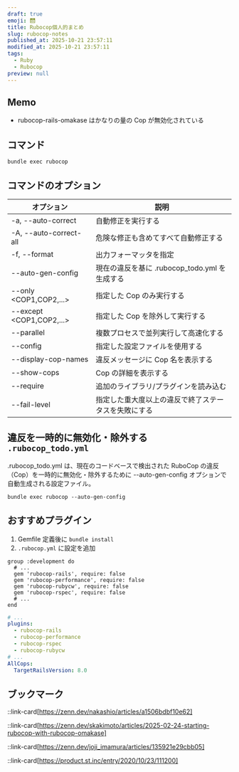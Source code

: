 ```yaml
---
draft: true
emoji: 🛗
title: Rubocop個人的まとめ
slug: rubocop-notes
published_at: 2025-10-21 23:57:11
modified_at: 2025-10-21 23:57:11
tags:
  - Ruby
  - Rubocop
preview: null
---
```


## Memo

- rubocop-rails-omakase はかなりの量の Cop が無効化されている

## コマンド

```sh:Terminal
bundle exec rubocop
```

## コマンドのオプション

| オプション               | 説明                                                 |
| ------------------------ | ---------------------------------------------------- |
| -a, --auto-correct       | 自動修正を実行する                                   |
| -A, --auto-correct-all   | 危険な修正も含めてすべて自動修正する                 |
| -f, --format <FORMATTER> | 出力フォーマッタを指定                               |
| --auto-gen-config        | 現在の違反を基に .rubocop_todo.yml を生成する        |
| --only <COP1,COP2,...>   | 指定した Cop のみ実行する                            |
| --except <COP1,COP2,...> | 指定した Cop を除外して実行する                      |
| --parallel               | 複数プロセスで並列実行して高速化する                 |
| --config <FILE>          | 指定した設定ファイルを使用する                       |
| --display-cop-names      | 違反メッセージに Cop 名を表示する                    |
| --show-cops <COP>        | Cop の詳細を表示する                                 |
| --require <LIB>          | 追加のライブラリ/プラグインを読み込む                |
| --fail-level <severity>  | 指定した重大度以上の違反で終了ステータスを失敗にする |

## 違反を一時的に無効化・除外する　`.rubocop_todo.yml`

.rubocop_todo.yml は、現在のコードベースで検出された RuboCop の違反（Cop）を一時的に無効化・除外するために --auto-gen-config オプションで自動生成される設定ファイル。

```sh:Terminal
bundle exec rubocop --auto-gen-config
```

## おすすめプラグイン

1. Gemfile 定義後に `bundle install`
2. `.rubocop.yml` に設定を追加

```ruby:Gemfile
group :development do
  # ...
  gem 'rubocop-rails', require: false
  gem 'rubocop-performance', require: false
  gem 'rubocop-rubycw', require: false
  gem 'rubocop-rspec', require: false
  # ...
end
```

```yaml:.rubocop.yml
# ...
plugins:
  - rubocop-rails
  - rubocop-performance
  - rubocop-rspec
  - rubocop-rubycw
# ...
AllCops:
  TargetRailsVersion: 8.0
```

## ブックマーク

::link-card[https://zenn.dev/nakashio/articles/a1506bdbf10e62]

::link-card[https://zenn.dev/skakimoto/articles/2025-02-24-starting-rubocop-with-rubocop-omakase]

::link-card[https://zenn.dev/joji_imamura/articles/135921e29cbb05]

::link-card[https://product.st.inc/entry/2020/10/23/111200]

